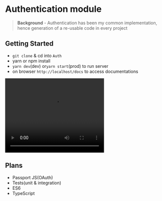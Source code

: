 # Authentication module
> **Background** - Authentication has been my common implementation, hence generation of a re-usable code in every project

## Getting Started
- `git clone` & cd into `Auth`
- yarn or npm install
- `yarn dev`(dev) or`yarn start`(prod) to run server
- on browser `http://localhost/docs` to access documentations

<video width="320" height="240" controls>
  <source src="https://github.com/Nicanor008/10-Days-Of-NodeJS/tree/AuthES6WithTemplating/AuthES6WithTemplating/public/images/auth.mov" type="video/mov">
</video>

## Plans
- Passport JS(OAuth)
- Tests(unit & integration)
- ES6
- TypeScript


